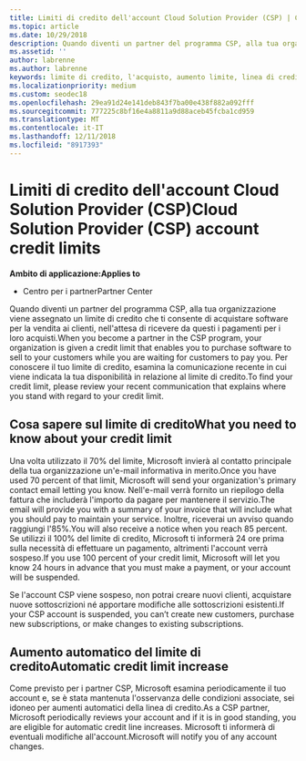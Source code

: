 ```yaml
---
title: Limiti di credito dell'account Cloud Solution Provider (CSP) | Centro per i partner
ms.topic: article
ms.date: 10/29/2018
description: Quando diventi un partner del programma CSP, alla tua organizzazione viene assegnato un limite di credito che ti consente di acquistare software per la vendita ai clienti, nell'attesa di ricevere da questi i pagamenti per i loro acquisti.
ms.assetid: ''
author: labrenne
ms.author: labrenne
keywords: limite di credito, l'acquisto, aumento limite, linea di credito
ms.localizationpriority: medium
ms.custom: seodec18
ms.openlocfilehash: 29ea91d24e141deb843f7ba00e438f882a092fff
ms.sourcegitcommit: 777225c8bf16e4a8811a9d88aceb45fcba1cd959
ms.translationtype: MT
ms.contentlocale: it-IT
ms.lasthandoff: 12/11/2018
ms.locfileid: "8917393"
---
```

# <a name="cloud-solution-provider-csp-account-credit-limits"></a><span data-ttu-id="1bbeb-104">Limiti di credito dell'account Cloud Solution Provider (CSP)</span><span class="sxs-lookup"><span data-stu-id="1bbeb-104">Cloud Solution Provider (CSP) account credit limits</span></span>

**<span data-ttu-id="1bbeb-105">Ambito di applicazione:</span><span class="sxs-lookup"><span data-stu-id="1bbeb-105">Applies to</span></span>**

- <span data-ttu-id="1bbeb-106">Centro per i partner</span><span class="sxs-lookup"><span data-stu-id="1bbeb-106">Partner Center</span></span>

<span data-ttu-id="1bbeb-107">Quando diventi un partner del programma CSP, alla tua organizzazione viene assegnato un limite di credito che ti consente di acquistare software per la vendita ai clienti, nell'attesa di ricevere da questi i pagamenti per i loro acquisti.</span><span class="sxs-lookup"><span data-stu-id="1bbeb-107">When you become a partner in the CSP program, your organization is given a credit limit that enables you to purchase software to sell to your customers while you are waiting for customers to pay you.</span></span> <span data-ttu-id="1bbeb-108">Per conoscere il tuo limite di credito, esamina la comunicazione recente in cui viene indicata la tua disponibilità in relazione al limite di credito.</span><span class="sxs-lookup"><span data-stu-id="1bbeb-108">To find your credit limit, please review your recent communication that explains where you stand with regard to your credit limit.</span></span>  

## <a name="what-you-need-to-know-about-your-credit-limit"></a><span data-ttu-id="1bbeb-109">Cosa sapere sul limite di credito</span><span class="sxs-lookup"><span data-stu-id="1bbeb-109">What you need to know about your credit limit</span></span>

<span data-ttu-id="1bbeb-110">Una volta utilizzato il 70% del limite, Microsoft invierà al contatto principale della tua organizzazione un'e-mail informativa in merito.</span><span class="sxs-lookup"><span data-stu-id="1bbeb-110">Once you have used 70 percent of that limit, Microsoft will send your organization's primary contact email letting you know.</span></span> <span data-ttu-id="1bbeb-111">Nell'e-mail verrà fornito un riepilogo della fattura che includerà l'importo da pagare per mantenere il servizio.</span><span class="sxs-lookup"><span data-stu-id="1bbeb-111">The email will provide you with a summary of your invoice that will include what you should pay to maintain your service.</span></span> <span data-ttu-id="1bbeb-112">Inoltre, riceverai un avviso quando raggiungi l'85%.</span><span class="sxs-lookup"><span data-stu-id="1bbeb-112">You will also receive a notice when you reach 85 percent.</span></span> <span data-ttu-id="1bbeb-113">Se utilizzi il 100% del limite di credito, Microsoft ti informerà 24 ore prima sulla necessità di effettuare un pagamento, altrimenti l'account verrà sospeso.</span><span class="sxs-lookup"><span data-stu-id="1bbeb-113">If you use 100 percent of your credit limit, Microsoft will let you know 24 hours in advance that you must make a payment, or your account will be suspended.</span></span> 

<span data-ttu-id="1bbeb-114">Se l'account CSP viene sospeso, non potrai creare nuovi clienti, acquistare nuove sottoscrizioni né apportare modifiche alle sottoscrizioni esistenti.</span><span class="sxs-lookup"><span data-stu-id="1bbeb-114">If your CSP account is suspended, you can’t create new customers, purchase new subscriptions, or make changes to existing subscriptions.</span></span>

## <a name="automatic-credit-limit-increase"></a><span data-ttu-id="1bbeb-115">Aumento automatico del limite di credito</span><span class="sxs-lookup"><span data-stu-id="1bbeb-115">Automatic credit limit increase</span></span>

<span data-ttu-id="1bbeb-116">Come previsto per i partner CSP, Microsoft esamina periodicamente il tuo account e, se è stata mantenuta l'osservanza delle condizioni associate, sei idoneo per aumenti automatici della linea di credito.</span><span class="sxs-lookup"><span data-stu-id="1bbeb-116">As a CSP partner, Microsoft periodically reviews your account and if it is in good standing, you are eligible for automatic credit line increases.</span></span> <span data-ttu-id="1bbeb-117">Microsoft ti informerà di eventuali modifiche all'account.</span><span class="sxs-lookup"><span data-stu-id="1bbeb-117">Microsoft will notify you of any account changes.</span></span> 